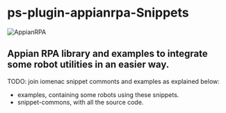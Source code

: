 # ps-plugin-appianrpa-Snippets
![AppianRPA](https://www.appian.com/wp-content/uploads/2020/03/ap_rpa_lockup.png)

## Appian RPA library and examples to integrate some robot utilities in an easier way. 

TODO: join iomenac snippet commonts and examples as explained below:


* examples, containing some robots using these snippets. 
* snippet-commons, with all the source code.
